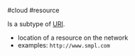 #cloud #resource

Is a subtype of [URI](/techstack/network/URI.md).
- location of a resource on the network
- examples: `http://www.smpl.com`